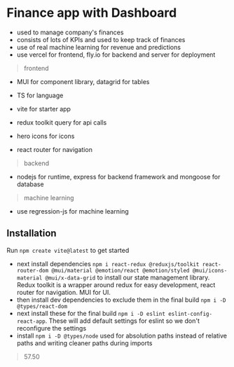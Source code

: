 # Finance app with Dashboard

- used to manage company's finances
- consists of lots of KPIs and used to keep track of finances
- use of real machine learning for revenue and predictions
- use vercel for frontend, fly.io for backend and server for deployment

> frontend

- MUI for component library, datagrid for tables
- TS for language
- vite for starter app

- redux toolkit query for api calls
- hero icons for icons
- react router for navigation

> backend

- nodejs for runtime, express for backend framework and mongoose for database

> machine learning

- use regression-js for machine learning

## Installation

Run `npm create vite@latest` to get started

- next install dependencies `npm i react-redux @reduxjs/toolkit react-router-dom @mui/material @emotion/react @emotion/styled @mui/icons-material @mui/x-data-grid` to install our state management library.
Redux toolkit is a wrapper around redux for easy development, react router for navigation. MUI for UI.
- then install dev dependencies to exclude them in the final build `npm i -D @types/react-dom`
- next install these for the final build `npm i -D eslint eslint-config-react-app`. These will add default settings for eslint so we don't reconfigure the settings
- install `npm i -D @types/node` used for absolution paths instead of relative paths and writing cleaner paths during imports

> 57.50